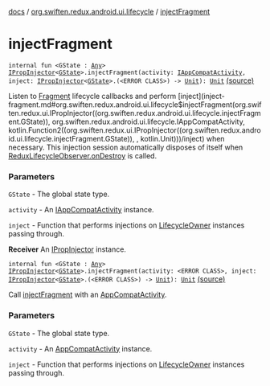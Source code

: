 [docs](../index.md) / [org.swiften.redux.android.ui.lifecycle](index.md) / [injectFragment](./inject-fragment.md)

# injectFragment

`internal fun <GState : `[`Any`](https://kotlinlang.org/api/latest/jvm/stdlib/kotlin/-any/index.html)`> `[`IPropInjector`](../org.swiften.redux.ui/-i-prop-injector/index.md)`<`[`GState`](inject-fragment.md#GState)`>.injectFragment(activity: `[`IAppCompatActivity`](-i-app-compat-activity/index.md)`, inject: `[`IPropInjector`](../org.swiften.redux.ui/-i-prop-injector/index.md)`<`[`GState`](inject-fragment.md#GState)`>.(<ERROR CLASS>) -> `[`Unit`](https://kotlinlang.org/api/latest/jvm/stdlib/kotlin/-unit/index.html)`): `[`Unit`](https://kotlinlang.org/api/latest/jvm/stdlib/kotlin/-unit/index.html) [(source)](https://github.com/protoman92/KotlinRedux/tree/master/android/android-lifecycle/src/main/java/org/swiften/redux/android/ui/lifecycle/AndroidFragment.kt#L38)

Listen to [Fragment](#) lifecycle callbacks and perform [inject](inject-fragment.md#org.swiften.redux.android.ui.lifecycle$injectFragment(org.swiften.redux.ui.IPropInjector((org.swiften.redux.android.ui.lifecycle.injectFragment.GState)), org.swiften.redux.android.ui.lifecycle.IAppCompatActivity, kotlin.Function2((org.swiften.redux.ui.IPropInjector((org.swiften.redux.android.ui.lifecycle.injectFragment.GState)), , kotlin.Unit)))/inject) when necessary. This injection
session automatically disposes of itself when [ReduxLifecycleObserver.onDestroy](-redux-lifecycle-observer/on-destroy.md) is called.

### Parameters

`GState` - The global state type.

`activity` - An [IAppCompatActivity](-i-app-compat-activity/index.md) instance.

`inject` - Function that performs injections on [LifecycleOwner](#) instances passing through.

**Receiver**
An [IPropInjector](../org.swiften.redux.ui/-i-prop-injector/index.md) instance.

`internal fun <GState : `[`Any`](https://kotlinlang.org/api/latest/jvm/stdlib/kotlin/-any/index.html)`> `[`IPropInjector`](../org.swiften.redux.ui/-i-prop-injector/index.md)`<`[`GState`](inject-fragment.md#GState)`>.injectFragment(activity: <ERROR CLASS>, inject: `[`IPropInjector`](../org.swiften.redux.ui/-i-prop-injector/index.md)`<`[`GState`](inject-fragment.md#GState)`>.(<ERROR CLASS>) -> `[`Unit`](https://kotlinlang.org/api/latest/jvm/stdlib/kotlin/-unit/index.html)`): `[`Unit`](https://kotlinlang.org/api/latest/jvm/stdlib/kotlin/-unit/index.html) [(source)](https://github.com/protoman92/KotlinRedux/tree/master/android/android-lifecycle/src/main/java/org/swiften/redux/android/ui/lifecycle/AndroidFragment.kt#L70)

Call [injectFragment](./inject-fragment.md) with an [AppCompatActivity](#).

### Parameters

`GState` - The global state type.

`activity` - An [AppCompatActivity](#) instance.

`inject` - Function that performs injections on [LifecycleOwner](#) instances passing through.